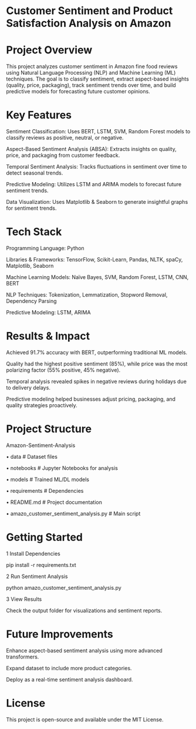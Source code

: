 # Customer Sentiment and Product Satisfaction Analysis on Amazon

# Project Overview

This project analyzes customer sentiment in Amazon fine food reviews using Natural Language Processing (NLP) and Machine Learning (ML) techniques. The goal is to classify sentiment, extract aspect-based insights (quality, price, packaging), track sentiment trends over time, and build predictive models for forecasting future customer opinions.

# Key Features

Sentiment Classification: Uses BERT, LSTM, SVM, Random Forest models to classify reviews as positive, neutral, or negative.

Aspect-Based Sentiment Analysis (ABSA): Extracts insights on quality, price, and packaging from customer feedback.

Temporal Sentiment Analysis: Tracks fluctuations in sentiment over time to detect seasonal trends.

Predictive Modeling: Utilizes LSTM and ARIMA models to forecast future sentiment trends.

Data Visualization: Uses Matplotlib & Seaborn to generate insightful graphs for sentiment trends.

# Tech Stack

Programming Language: Python 

Libraries & Frameworks: TensorFlow, Scikit-Learn, Pandas, NLTK, spaCy, Matplotlib, Seaborn

Machine Learning Models: Naïve Bayes, SVM, Random Forest, LSTM, CNN, BERT

NLP Techniques: Tokenization, Lemmatization, Stopword Removal, Dependency Parsing

Predictive Modeling: LSTM, ARIMA

# Results & Impact

Achieved 91.7% accuracy with BERT, outperforming traditional ML models.

Quality had the highest positive sentiment (85%), while price was the most polarizing factor (55% positive, 45% negative).

Temporal analysis revealed spikes in negative reviews during holidays due to delivery delays.

Predictive modeling helped businesses adjust pricing, packaging, and quality strategies proactively.

# Project Structure

 Amazon-Sentiment-Analysis
 
  • data               # Dataset files
  
  • notebooks          # Jupyter Notebooks for analysis
  
  • models             # Trained ML/DL models
  
  • requirements    # Dependencies
  
  • README.md           # Project documentation
  
  • amazo_customer_sentiment_analysis.py  # Main script

# Getting Started

1 Install Dependencies

pip install -r requirements.txt

2 Run Sentiment Analysis

python amazo_customer_sentiment_analysis.py

3 View Results

Check the output folder for visualizations and sentiment reports.

# Future Improvements

Enhance aspect-based sentiment analysis using more advanced transformers.

Expand dataset to include more product categories.

Deploy as a real-time sentiment analysis dashboard.

# License

This project is open-source and available under the MIT License.
